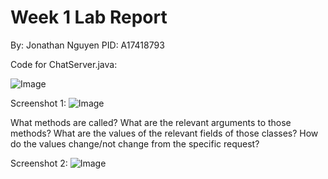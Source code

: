 # Week 1 Lab Report
By: Jonathan Nguyen
PID: A17418793

Code for ChatServer.java:

![Image](http://url/a.png)

Screenshot 1:
![Image](http://url/a.png)

What methods are called?
What are the relevant arguments to those methods?
What are the values of the relevant fields of those classes?
How do the values change/not change from the specific request? 

Screenshot 2:
![Image](https://i.imgur.com/g6tlez0.png)
